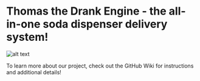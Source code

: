 # Thomas the Drank Engine - the all-in-one soda dispenser delivery system!

![alt text](https://i.imgur.com/tJl9MPY.png)

To learn more about our project, check out the GitHub Wiki for instructions and additional details!
